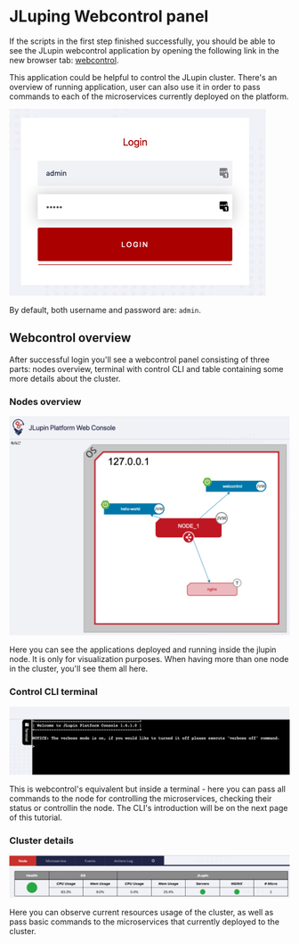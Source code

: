 # JLuping Webcontrol panel

If the scripts in the first step finished successfully, you should be able to see the JLupin webcontrol application by opening the following link in the new browser tab:
[webcontrol](https://[[HOST_SUBDOMAIN]]-8888-[[KATACODA_HOST]].environments.katacoda.com/webcontrol/).

This application could be helpful to control the JLupin cluster. There's an overview of running application, user can also use it in order to pass commands to each of the microservices currently deployed on the platform.

![WC login](assets/wc-login.png)

By default, both username and password are: `admin`.

## Webcontrol overview

After successful login you'll see a webcontrol panel consisting of three parts: nodes overview, terminal with control CLI and table containing some more details about the cluster.

### Nodes overview

![WC nodes overview](assets/wc-node-overview.png)

Here you can see the applications deployed and running inside the jlupin node. It is only for visualization purposes. When having more than one node in the cluster, you'll see them all here.

### Control CLI terminal

![WC terminal](assets/wc-terminal.png)

This is webcontrol's equivalent but inside a terminal - here you can pass all commands to the node for controlling the microservices, checking their status or controllin the node. The CLI's introduction will be on the next page of this tutorial.

### Cluster details

![WC details](assets/wc-table.png)

Here you can observe current resources usage of the cluster, as well as pass basic commands to the microservices that currently deployed to the cluster.
